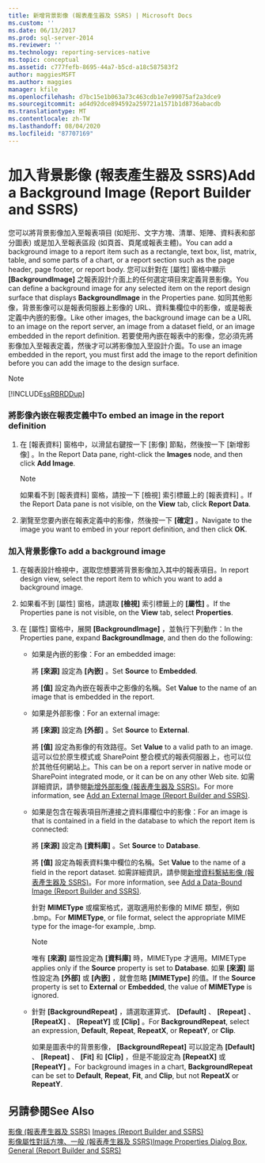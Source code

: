 ```yaml
---
title: 新增背景影像 (報表產生器及 SSRS) | Microsoft Docs
ms.custom: ''
ms.date: 06/13/2017
ms.prod: sql-server-2014
ms.reviewer: ''
ms.technology: reporting-services-native
ms.topic: conceptual
ms.assetid: c777fefb-8695-44a7-b5cd-a18c587583f2
author: maggiesMSFT
ms.author: maggies
manager: kfile
ms.openlocfilehash: d7bc15e1b063a73c463cdb1e7e99075af2a3dce9
ms.sourcegitcommit: ad4d92dce894592a259721a1571b1d8736abacdb
ms.translationtype: MT
ms.contentlocale: zh-TW
ms.lasthandoff: 08/04/2020
ms.locfileid: "87707169"
---
```

# <a name="add-a-background-image-report-builder-and-ssrs"></a><span data-ttu-id="22a68-102">加入背景影像 (報表產生器及 SSRS)</span><span class="sxs-lookup"><span data-stu-id="22a68-102">Add a Background Image (Report Builder and SSRS)</span></span>
  <span data-ttu-id="22a68-103">您可以將背景影像加入至報表項目 (如矩形、文字方塊、清單、矩陣、資料表和部分圖表) 或是加入至報表區段 (如頁首、頁尾或報表主體)。</span><span class="sxs-lookup"><span data-stu-id="22a68-103">You can add a background image to a report item such as a rectangle, text box, list, matrix, table, and some parts of a chart, or a report section such as the page header, page footer, or report body.</span></span> <span data-ttu-id="22a68-104">您可以針對在 [屬性] 窗格中顯示 **[BackgroundImage]** 之報表設計介面上的任何選定項目來定義背景影像。</span><span class="sxs-lookup"><span data-stu-id="22a68-104">You can define a background image for any selected item on the report design surface that displays **BackgroundImage** in the Properties pane.</span></span> <span data-ttu-id="22a68-105">如同其他影像，背景影像可以是報表伺服器上影像的 URL、資料集欄位中的影像，或是報表定義中內嵌的影像。</span><span class="sxs-lookup"><span data-stu-id="22a68-105">Like other images, the background image can be a URL to an image on the report server, an image from a dataset field, or an image embedded in the report definition.</span></span> <span data-ttu-id="22a68-106">若要使用內嵌在報表中的影像，您必須先將影像加入至報表定義，然後才可以將影像加入至設計介面。</span><span class="sxs-lookup"><span data-stu-id="22a68-106">To use an image embedded in the report, you must first add the image to the report definition before you can add the image to the design surface.</span></span>  
  
> [!NOTE]  
>  [!INCLUDE[ssRBRDDup](../../includes/ssrbrddup-md.md)]  
  
### <a name="to-embed-an-image-in-the-report-definition"></a><span data-ttu-id="22a68-107">將影像內嵌在報表定義中</span><span class="sxs-lookup"><span data-stu-id="22a68-107">To embed an image in the report definition</span></span>  
  
1.  <span data-ttu-id="22a68-108">在 [報表資料] 窗格中，以滑鼠右鍵按一下 [影像]  節點，然後按一下 [新增影像]  。</span><span class="sxs-lookup"><span data-stu-id="22a68-108">In the Report Data pane, right-click the **Images** node, and then click **Add Image**.</span></span>  
  
    > [!NOTE]  
    >  <span data-ttu-id="22a68-109">如果看不到 [報表資料] 窗格，請按一下 [檢視]  索引標籤上的 [報表資料]  。</span><span class="sxs-lookup"><span data-stu-id="22a68-109">If the Report Data pane is not visible, on the **View** tab, click **Report Data**.</span></span>  
  
2.  <span data-ttu-id="22a68-110">瀏覽至您要內嵌在報表定義中的影像，然後按一下 **[確定]** 。</span><span class="sxs-lookup"><span data-stu-id="22a68-110">Navigate to the image you want to embed in your report definition, and then click **OK**.</span></span>  
  
### <a name="to-add-a-background-image"></a><span data-ttu-id="22a68-111">加入背景影像</span><span class="sxs-lookup"><span data-stu-id="22a68-111">To add a background image</span></span>  
  
1.  <span data-ttu-id="22a68-112">在報表設計檢視中，選取您想要將背景影像加入其中的報表項目。</span><span class="sxs-lookup"><span data-stu-id="22a68-112">In report design view, select the report item to which you want to add a background image.</span></span>  
  
2.  <span data-ttu-id="22a68-113">如果看不到 [屬性] 窗格，請選取 **[檢視]** 索引標籤上的 **[屬性]** 。</span><span class="sxs-lookup"><span data-stu-id="22a68-113">If the Properties pane is not visible, on the **View** tab, select **Properties**.</span></span>  
  
3.  <span data-ttu-id="22a68-114">在 [屬性] 窗格中，展開 **[BackgroundImage]** ，並執行下列動作：</span><span class="sxs-lookup"><span data-stu-id="22a68-114">In the Properties pane, expand **BackgroundImage**, and then do the following:</span></span>  
  
    -   <span data-ttu-id="22a68-115">如果是內嵌的影像：</span><span class="sxs-lookup"><span data-stu-id="22a68-115">For an embedded image:</span></span>  
  
         <span data-ttu-id="22a68-116">將 **[來源]** 設定為 **[內嵌]** 。</span><span class="sxs-lookup"><span data-stu-id="22a68-116">Set **Source** to **Embedded**.</span></span>  
  
         <span data-ttu-id="22a68-117">將 **[值]** 設定為內嵌在報表中之影像的名稱。</span><span class="sxs-lookup"><span data-stu-id="22a68-117">Set **Value** to the name of an image that is embedded in the report.</span></span>  
  
    -   <span data-ttu-id="22a68-118">如果是外部影像：</span><span class="sxs-lookup"><span data-stu-id="22a68-118">For an external image:</span></span>  
  
         <span data-ttu-id="22a68-119">將 **[來源]** 設定為 **[外部]** 。</span><span class="sxs-lookup"><span data-stu-id="22a68-119">Set **Source** to **External**.</span></span>  
  
         <span data-ttu-id="22a68-120">將 **[值]** 設定為影像的有效路徑。</span><span class="sxs-lookup"><span data-stu-id="22a68-120">Set **Value** to a valid path to an image.</span></span> <span data-ttu-id="22a68-121">這可以位於原生模式或 SharePoint 整合模式的報表伺服器上，也可以位於其他任何網站上。</span><span class="sxs-lookup"><span data-stu-id="22a68-121">This can be on a report server in native mode or SharePoint integrated mode, or it can be on any other Web site.</span></span> <span data-ttu-id="22a68-122">如需詳細資訊，請參閱[新增外部影像 &#40;報表產生器及 SSRS&#41;](add-an-external-image-report-builder-and-ssrs.md)。</span><span class="sxs-lookup"><span data-stu-id="22a68-122">For more information, see [Add an External Image &#40;Report Builder and SSRS&#41;](add-an-external-image-report-builder-and-ssrs.md).</span></span>  
  
    -   <span data-ttu-id="22a68-123">如果是包含在報表項目所連接之資料庫欄位中的影像：</span><span class="sxs-lookup"><span data-stu-id="22a68-123">For an image is that is contained in a field in the database to which the report item is connected:</span></span>  
  
         <span data-ttu-id="22a68-124">將 **[來源]** 設定為 **[資料庫]** 。</span><span class="sxs-lookup"><span data-stu-id="22a68-124">Set **Source** to **Database**.</span></span>  
  
         <span data-ttu-id="22a68-125">將 **[值]** 設定為報表資料集中欄位的名稱。</span><span class="sxs-lookup"><span data-stu-id="22a68-125">Set **Value** to the name of a field in the report dataset.</span></span> <span data-ttu-id="22a68-126">如需詳細資訊，請參閱[新增資料繫結影像 &#40;報表產生器及 SSRS&#41;](add-a-data-bound-image-report-builder-and-ssrs.md)。</span><span class="sxs-lookup"><span data-stu-id="22a68-126">For more information, see [Add a Data-Bound Image &#40;Report Builder and SSRS&#41;](add-a-data-bound-image-report-builder-and-ssrs.md).</span></span>  
  
         <span data-ttu-id="22a68-127">針對 **MIMEType** 或檔案格式，選取適用於影像的 MIME 類型，例如 .bmp。</span><span class="sxs-lookup"><span data-stu-id="22a68-127">For **MIMEType**, or file format, select the appropriate MIME type for the image-for example, .bmp.</span></span>  
  
        > [!NOTE]  
        >  <span data-ttu-id="22a68-128">唯有 **[來源]** 屬性設定為 **[資料庫]** 時，MIMEType 才適用。</span><span class="sxs-lookup"><span data-stu-id="22a68-128">MIMEType applies only if the **Source** property is set to **Database**.</span></span> <span data-ttu-id="22a68-129">如果 **[來源]** 屬性設定為 **[外部]** 或 **[內嵌]** ，就會忽略 **[MIMEType]** 的值。</span><span class="sxs-lookup"><span data-stu-id="22a68-129">If the **Source** property is set to **External** or **Embedded**, the value of **MIMEType** is ignored.</span></span>  
  
    -   <span data-ttu-id="22a68-130">針對 **[BackgroundRepeat]** ，請選取運算式、 **[Default]** 、 **[Repeat]** 、 **[RepeatX]** 、 **[RepeatY]** 或 **[Clip]** 。</span><span class="sxs-lookup"><span data-stu-id="22a68-130">For **BackgroundRepeat**, select an expression, **Default**, **Repeat**, **RepeatX**, or **RepeatY**, or **Clip**.</span></span>  
  
         <span data-ttu-id="22a68-131">如果是圖表中的背景影像， **[BackgroundRepeat]** 可以設定為 **[Default]** 、 **[Repeat]** 、 **[Fit]** 和 **[Clip]** ，但是不能設定為 **[RepeatX]** 或 **[RepeatY]** 。</span><span class="sxs-lookup"><span data-stu-id="22a68-131">For background images in a chart, **BackgroundRepeat** can be set to **Default**, **Repeat**, **Fit**, and **Clip**, but not **RepeatX** or **RepeatY**.</span></span>  
  
## <a name="see-also"></a><span data-ttu-id="22a68-132">另請參閱</span><span class="sxs-lookup"><span data-stu-id="22a68-132">See Also</span></span>  
 <span data-ttu-id="22a68-133">[影像 &#40;報表產生器及 SSRS&#41;](images-report-builder-and-ssrs.md) </span><span class="sxs-lookup"><span data-stu-id="22a68-133">[Images &#40;Report Builder and SSRS&#41;](images-report-builder-and-ssrs.md) </span></span>  
 [<span data-ttu-id="22a68-134">影像屬性對話方塊、一般 &#40;報表產生器及 SSRS&#41;</span><span class="sxs-lookup"><span data-stu-id="22a68-134">Image Properties Dialog Box, General &#40;Report Builder and SSRS&#41;</span></span>](../image-properties-dialog-box-general-report-builder-and-ssrs.md)  
  
  
